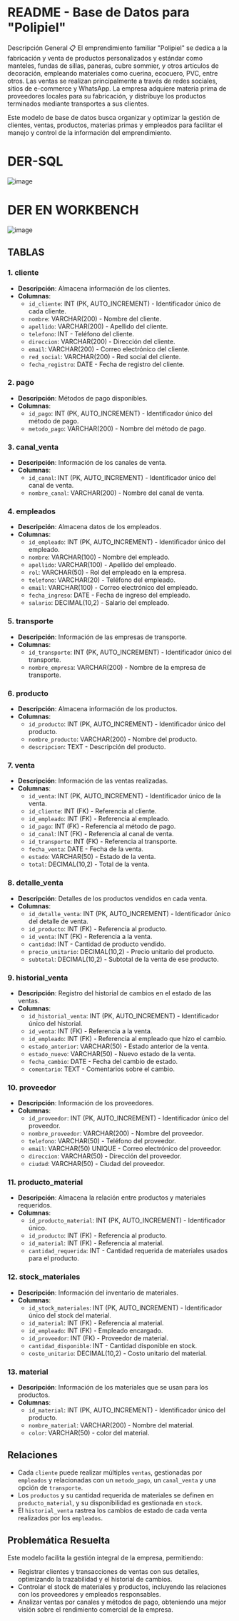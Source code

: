 # README - Base de Datos para "Polipiel"
Descripción General 📋
El emprendimiento familiar "Polipiel" se dedica a la fabricación y venta de productos personalizados y estándar como manteles, fundas de sillas, paneras, cubre sommier, y otros artículos de decoración, empleando materiales como cuerina, ecocuero, PVC, entre otros. Las ventas se realizan principalmente a través de redes sociales, sitios de e-commerce y WhatsApp. La empresa adquiere materia prima de proveedores locales para su fabricación, y distribuye los productos terminados mediante transportes a sus clientes.

Este modelo de base de datos busca organizar y optimizar la gestión de clientes, ventas, productos, materias primas y empleados para facilitar el manejo y control de la información del emprendimiento.

# DER-SQL
![image](https://github.com/user-attachments/assets/c1d175a9-6878-4a94-90e6-b361f349ce3d)


# DER EN WORKBENCH
![image](https://github.com/user-attachments/assets/4a0f80de-07e0-4573-b264-fdeb58b020b8)


## TABLAS

### 1. **cliente**
   - **Descripción**: Almacena información de los clientes.
   - **Columnas**:
     - `id_cliente`: INT (PK, AUTO_INCREMENT) - Identificador único de cada cliente.
     - `nombre`: VARCHAR(200) - Nombre del cliente.
     - `apellido`: VARCHAR(200) - Apellido del cliente.
     - `telefono`: INT - Teléfono del cliente.
     - `direccion`: VARCHAR(200) - Dirección del cliente.
     - `email`: VARCHAR(200) - Correo electrónico del cliente.
     - `red_social`: VARCHAR(200) - Red social del cliente.
     - `fecha_registro`: DATE - Fecha de registro del cliente.
     
### 2. **pago**
   - **Descripción**: Métodos de pago disponibles.
   - **Columnas**:
     - `id_pago`: INT (PK, AUTO_INCREMENT) - Identificador único del método de pago.
     - `metodo_pago`: VARCHAR(200) - Nombre del método de pago.

### 3. **canal_venta**
   - **Descripción**: Información de los canales de venta.
   - **Columnas**:
     - `id_canal`: INT (PK, AUTO_INCREMENT) - Identificador único del canal de venta.
     - `nombre_canal`: VARCHAR(200) - Nombre del canal de venta.

### 4. **empleados**
   - **Descripción**: Almacena datos de los empleados.
   - **Columnas**:
     - `id_empleado`: INT (PK, AUTO_INCREMENT) - Identificador único del empleado.
     - `nombre`: VARCHAR(100) - Nombre del empleado.
     - `apellido`: VARCHAR(100) - Apellido del empleado.
     - `rol`: VARCHAR(50) - Rol del empleado en la empresa.
     - `telefono`: VARCHAR(20) - Teléfono del empleado.
     - `email`: VARCHAR(100) - Correo electrónico del empleado.
     - `fecha_ingreso`: DATE - Fecha de ingreso del empleado.
     - `salario`: DECIMAL(10,2) - Salario del empleado.

### 5. **transporte**
   - **Descripción**: Información de las empresas de transporte.
   - **Columnas**:
     - `id_transporte`: INT (PK, AUTO_INCREMENT) - Identificador único del transporte.
     - `nombre_empresa`: VARCHAR(200) - Nombre de la empresa de transporte.

### 6. **producto**
   - **Descripción**: Almacena información de los productos.
   - **Columnas**:
     - `id_producto`: INT (PK, AUTO_INCREMENT) - Identificador único del producto.
     - `nombre_producto`: VARCHAR(200) - Nombre del producto.
     - `descripcion`: TEXT - Descripción del producto.

### 7. **venta**
   - **Descripción**: Información de las ventas realizadas.
   - **Columnas**:
     - `id_venta`: INT (PK, AUTO_INCREMENT) - Identificador único de la venta.
     - `id_cliente`: INT (FK) - Referencia al cliente.
     - `id_empleado`: INT (FK) - Referencia al empleado.
     - `id_pago`: INT (FK) - Referencia al método de pago.
     - `id_canal`: INT (FK) - Referencia al canal de venta.
     - `id_transporte`: INT (FK) - Referencia al transporte.
     - `fecha_venta`: DATE - Fecha de la venta.
     - `estado`: VARCHAR(50) - Estado de la venta.
     - `total`: DECIMAL(10,2) - Total de la venta.

### 8. **detalle_venta**
   - **Descripción**: Detalles de los productos vendidos en cada venta.
   - **Columnas**:
     - `id_detalle_venta`: INT (PK, AUTO_INCREMENT) - Identificador único del detalle de venta.
     - `id_producto`: INT (FK) - Referencia al producto.
     - `id_venta`: INT (FK) - Referencia a la venta.
     - `cantidad`: INT - Cantidad de producto vendido.
     - `precio_unitario`: DECIMAL(10,2) - Precio unitario del producto.
     - `subtotal`: DECIMAL(10,2) - Subtotal de la venta de ese producto.

### 9. **historial_venta**
   - **Descripción**: Registro del historial de cambios en el estado de las ventas.
   - **Columnas**:
     - `id_historial_venta`: INT (PK, AUTO_INCREMENT) - Identificador único del historial.
     - `id_venta`: INT (FK) - Referencia a la venta.
     - `id_empleado`: INT (FK) - Referencia al empleado que hizo el cambio.
     - `estado_anterior`: VARCHAR(50) - Estado anterior de la venta.
     - `estado_nuevo`: VARCHAR(50) - Nuevo estado de la venta.
     - `fecha_cambio`: DATE - Fecha del cambio de estado.
     - `comentario`: TEXT - Comentarios sobre el cambio.

### 10. **proveedor**
   - **Descripción**: Información de los proveedores.
   - **Columnas**:
     - `id_proveedor`: INT (PK, AUTO_INCREMENT) - Identificador único del proveedor.
     - `nombre_proveedor`: VARCHAR(200) - Nombre del proveedor.
     - `telefono`: VARCHAR(50) - Teléfono del proveedor.
     - `email`: VARCHAR(50) UNIQUE - Correo electrónico del proveedor.
     - `direccion`: VARCHAR(50) - Dirección del proveedor.
     - `ciudad`: VARCHAR(50) - Ciudad del proveedor.

### 11. **producto_material**
   - **Descripción**: Almacena la relación entre productos y materiales requeridos.
   - **Columnas**:
     - `id_producto_material`: INT (PK, AUTO_INCREMENT) - Identificador único.
     - `id_producto`: INT (FK) - Referencia al producto.
     - `id_material`: INT (FK) - Referencia al material.
     - `cantidad_requerida`: INT - Cantidad requerida de materiales usados para el producto.

### 12. **stock_materiales**
   - **Descripción**: Información del inventario de materiales.
   - **Columnas**:
     - `id_stock_materiales`: INT (PK, AUTO_INCREMENT) - Identificador único del stock del material.
     - `id_material`: INT (FK) - Referencia al material.
     - `id_empleado`: INT (FK) - Empleado encargado.
     - `id_proveedor`: INT (FK) - Proveedor de material.
     - `cantidad_disponible`: INT - Cantidad disponible en stock.
     - `costo_unitario`: DECIMAL(10,2) - Costo unitario del material.
    
### 13. **material**
   - **Descripción**: Información de los materiales que se usan para los productos.
   - **Columnas**:
     - `id_material`: INT (PK, AUTO_INCREMENT) - Identificador único del producto.
     - `nombre_material`: VARCHAR(200) - Nombre del material.
     - `color`: VARCHAR(50) - color del material.

## Relaciones

- Cada `cliente` puede realizar múltiples `ventas`, gestionadas por `empleados` y relacionadas con un `metodo_pago`, un `canal_venta` y una opción de `transporte`.
- Los `productos` y su cantidad requerida de materiales se definen en `producto_material`, y su disponibilidad es gestionada en `stock`.
- El `historial_venta` rastrea los cambios de estado de cada venta realizados por los `empleados`.

## Problemática Resuelta

Este modelo facilita la gestión integral de la empresa, permitiendo:
- Registrar clientes y transacciones de ventas con sus detalles, optimizando la trazabilidad y el historial de cambios.
- Controlar el stock de materiales y productos, incluyendo las relaciones con los proveedores y empleados responsables.
- Analizar ventas por canales y métodos de pago, obteniendo una mejor visión sobre el rendimiento comercial de la empresa.

